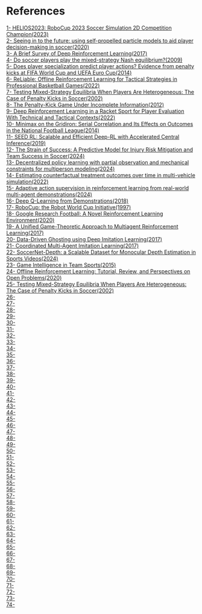 # References

[1- HELIOS2023: RoboCup 2023 Soccer Simulation 2D Competition Champion(2023)](https://link.springer.com/chapter/10.1007/978-3-031-55015-7_32) <br>
[2- Seeing in to the future: using self-propelled particle models to aid player decision-making in soccer(2020)](https://www.sloansportsconference.com/research-papers/seeing-in-to-the-future-using-self-propelled-particle-models-to-aid-player-decision-making-in-soccer) <br>
[3- A Brief Survey of Deep Reinforcement Learning(2017)](https://arxiv.org/abs/1708.05866) <br>
[4- Do soccer players play the mixed-strategy Nash equilibrium?(2009)](https://www.researchgate.net/publication/46445364_Do_soccer_players_play_the_mixed-strategy_Nash_equilibrium) <br>
[5- Does player specialization predict player actions? Evidence from penalty kicks at FIFA World Cup and UEFA Euro Cup(2014)](https://www.tandfonline.com/doi/abs/10.1080/00036846.2013.866205) <br>
[6- ReLiable: Offline Reinforcement Learning for Tactical Strategies in Professional Basketball Games(2022)](https://scispace.com/pdf/reliable-offline-reinforcement-learning-for-tactical-17gbnsia.pdf) <br>
[7- Testing Mixed-Strategy Equilibria When Players Are Heterogeneous: The Case of Penalty Kicks in Soccer(2002)](https://pricetheory.uchicago.edu/levitt/Papers/ChiapporiGrosecloseLevitt2002.pdf) <br>
[8- The Penalty-Kick Game Under Incomplete Information(2012)](https://www.researchgate.net/publication/254397765_The_Penalty-Kick_Game_Under_Incomplete_Information) <br>
[9- Deep Reinforcement Learning in a Racket Sport for Player Evaluation With Technical and Tactical Contexts(2022)](https://www.researchgate.net/publication/360647085_Deep_Reinforcement_Learning_in_a_Racket_Sport_for_Player_Evaluation_With_Technical_and_Tactical_Contexts) <br>
[10- Minimax on the Gridiron: Serial Correlation and Its Effects on Outcomes in the National Football League(2014)](https://papers.ssrn.com/sol3/papers.cfm?abstract_id=2502193) <br>
[11- SEED RL: Scalable and Efficient Deep-RL with Accelerated Central Inference(2019)](https://arxiv.org/abs/1910.06591) <br>
[12- The Strain of Success: A Predictive Model for Injury Risk Mitigation and Team Success in Soccer(2024)](https://arxiv.org/abs/2402.04898) <br>
[13- Decentralized policy learning with partial observation and mechanical constraints for multiperson modeling(2024)](https://arxiv.org/abs/2007.03155) <br>
[14- Estimating counterfactual treatment outcomes over time in multi-vehicle simulation(2022)](https://dl.acm.org/doi/10.1145/3557915.3560941) <br>
[15- Adaptive action supervision in reinforcement learning from real-world multi-agent demonstrations(2024)](https://arxiv.org/abs/2305.13030) <br>
[16- Deep Q-Learning from Demonstrations(2018)](https://cdn.aaai.org/ojs/11757/11757-13-15285-1-2-20201228.pdf) <br>
[17- RoboCup: the Robot World Cup Initiative(1997)](https://www.researchgate.net/publication/2260541_RoboCup_the_Robot_World_Cup_Initiative) <br>
[18- Google Research Football: A Novel Reinforcement Learning Environment(2020)](https://ojs.aaai.org/index.php/AAAI/article/view/5878) <br>
[19- A Unified Game-Theoretic Approach to Multiagent Reinforcement Learning(2017)](https://arxiv.org/abs/1711.00832) <br>
[20- Data-Driven Ghosting using Deep Imitation Learning(2017)](https://www.sloansportsconference.com/research-papers/data-driven-ghosting-using-deep-imitation-learning) <br>
[21- Coordinated Multi-Agent Imitation Learning(2017)](https://arxiv.org/abs/1703.03121) <br>
[22- SoccerNet-Depth: a Scalable Dataset for Monocular Depth Estimation in Sports Videos(2024)](https://openaccess.thecvf.com/content/CVPR2024W/CVsports/papers/Leduc_SoccerNet-Depth_a_Scalable_Dataset_for_Monocular_Depth_Estimation_in_Sports_CVPRW_2024_paper.pdf) <br>
[23- Game Intelligence in Team Sports(2015)](https://journals.plos.org/plosone/article?id=10.1371/journal.pone.0125453) <br>
[24- Offline Reinforcement Learning: Tutorial, Review, and Perspectives on Open Problems(2020)](https://arxiv.org/abs/2005.01643) <br>
[25- Testing Mixed-Strategy Equilibria When Players Are Heterogeneous: The Case of Penalty Kicks in Soccer(2002)](https://pricetheory.uchicago.edu/levitt/Papers/ChiapporiGrosecloseLevitt2002.pdf) <br>
[26- ]() <br>
[27-]() <br>
[28-]() <br>
[29-]() <br>
[30-]() <br>
[31-]() <br>
[32-]() <br>
[33-]() <br>
[34-]() <br>
[35-]() <br>
[36-]() <br>
[37-]() <br>
[38-]() <br>
[39-]() <br>
[40-]() <br>
[41-]() <br>
[42-]() <br>
[43-]() <br>
[44-]() <br>
[45-]() <br>
[46-]() <br>
[47-]() <br>
[48-]() <br>
[49-]() <br>
[50-]() <br>
[51-]() <br>
[52-]() <br>
[53-]() <br>
[54-]() <br>
[55-]() <br>
[56-]() <br>
[57-]() <br>
[58-]() <br>
[59-]() <br>
[60-]() <br>
[61-]() <br>
[62-]() <br>
[63-]() <br>
[64-]() <br>
[65-]() <br>
[66-]() <br>
[67-]() <br>
[68-]() <br>
[69-]() <br>
[70-]() <br>
[71-]() <br>
[72-]() <br>
[73-]() <br>
[74-]() <br>
